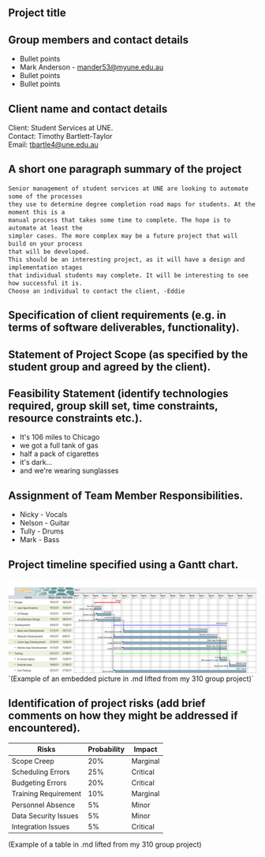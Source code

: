 ## Project title

## Group members and contact details

* Bullet points
* Mark Anderson - mander53@myune.edu.au
* Bullet points
* Bullet points

## Client name and contact details

Client: Student Services at UNE.  
Contact: Timothy Bartlett-Taylor  
Email: tbartle4@une.edu.au  

## A short one paragraph summary of the project
```
Senior management of student services at UNE are looking to automate some of the processes 
they use to determine degree completion road maps for students. At the moment this is a 
manual process that takes some time to complete. The hope is to automate at least the 
simpler cases. The more complex may be a future project that will build on your process 
that will be developed. 
This should be an interesting project, as it will have a design and implementation stages 
that individual students may complete. It will be interesting to see how successful it is.
Choose an individual to contact the client, -Eddie
```
## Specification of client requirements (e.g. in terms of software deliverables, functionality). 

## Statement of Project Scope (as specified by the student group and agreed by the client). 

## Feasibility Statement (identify technologies required, group skill set, time constraints, resource constraints etc.). 

* It's 106 miles to Chicago
* we got a full tank of gas
* half a pack of cigarettes
* it's dark... 
* and we're wearing sunglasses

## Assignment of Team Member Responsibilities. 

* Nicky - Vocals
* Nelson - Guitar
* Tully - Drums
* Mark  - Bass

## Project timeline specified using a Gantt chart. 

<img src="Gantt.png" alt="Gantt Chat" width="1000"/>
`(Example of an embedded picture in .md lifted from my 310 group project)`

## Identification of project risks (add brief comments on how they might be addressed if encountered). 

| Risks                 | Probability | Impact   |
|-----------------------|-------------|----------|
| Scope Creep           | 20%         | Marginal |
| Scheduling  Errors    | 25%         | Critical |
| Budgeting Errors      | 20%         | Critical |
| Training Requirement  | 10%         | Marginal |
| Personnel Absence     | 5%          | Minor    |
| Data Security Issues  | 5%          | Minor    |
| Integration Issues    | 5%          | Critical |

(Example of a table in .md lifted from my 310 group project)
